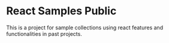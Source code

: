 # React Samples Public
This is a project for sample collections using react features and functionalities in past projects.